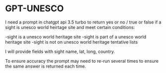 # GPT-UNESCO
I need a prompt in chatgpt api 3.5 turbo to return yes or no / true or false if a sight is unesco world heirtage site and meet certain conditions:

-sight is a unesco world heritage site
-sight is part of a unesco world heritage site
-sight is not on unesco world heritage tentative lists

I will provide fields with sight name, lat, long, country.

To ensure accuracy the prompt may need to re-run several times to ensure the same answer is returned each time.

